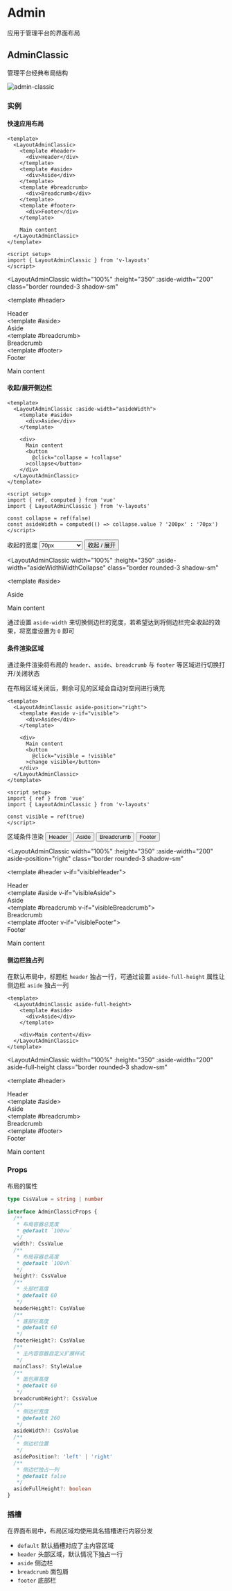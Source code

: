 # Admin

应用于管理平台的界面布局

## AdminClassic

管理平台经典布局结构

![admin-classic](/layout/admin-classic.svg)

### 实例

<script setup>
import { LayoutAdminClassic } from 'v-layouts'
import { useAdmin } from './admin'

const {
  collapse,
  collapsedWidth,
  asideWidthWidthCollapse,
  visibleHeader,
  visibleBreadcrumb,
  visibleAside,
  visibleFooter
} = useAdmin()
</script>

#### 快速应用布局

```vue
<template>
  <LayoutAdminClassic>
    <template #header>
      <div>Header</div>
    </template>
    <template #aside>
      <div>Aside</div>
    </template>
    <template #breadcrumb>
      <div>Breadcrumb</div>
    </template>
    <template #footer>
      <div>Footer</div>
    </template>

    Main content
  </LayoutAdminClassic>
</template>

<script setup>
import { LayoutAdminClassic } from 'v-layouts'
</script>
```

<LayoutAdminClassic
  width="100%"
  :height="350"
  :aside-width="200"
  class="border rounded-3 shadow-sm"
>
  <template #header>
    <div class="text-bg-primary h-100 p-3">Header</div>
  </template>
  <template #aside>
    <div class="text-bg-warning h-100 p-3">Aside</div>
  </template>
  <template #breadcrumb>
    <div class="text-bg-secondary h-100 p-3">Breadcrumb</div>
  </template>
  <template #footer>
    <div class="text-bg-success h-100 p-3">Footer</div>
  </template>

  <div class="text-bg-light h-100 p-3">Main content</div>
</LayoutAdminClassic>

#### 收起/展开侧边栏

```vue
<template>
  <LayoutAdminClassic :aside-width="asideWidth">
    <template #aside>
      <div>Aside</div>
    </template>

    <div>
      Main content
      <button
        @click="collapse = !collapse"
      >collapse</button>
    </div>
  </LayoutAdminClassic>
</template>

<script setup>
import { ref, computed } from 'vue'
import { LayoutAdminClassic } from 'v-layouts'

const collapse = ref(false)
const asideWidth = computed(() => collapse.value ? '200px' : '70px')
</script>
```

<div class="my-3 d-flex align-items-center">
  <span>收起的宽度</span>
  <select
    class="form-select mx-3"
    style="width: 100px;"
    v-model="collapsedWidth"
  >
    <option value="70px">70px</option>
    <option value="0px">0px</option>
  </select>
  <button
    type="button"
    class="btn btn-dark"
    @click="collapse = !collapse"
  >收起 / 展开</button>
</div>

<LayoutAdminClassic
  width="100%"
  :height="350"
  :aside-width="asideWidthWidthCollapse"
  class="border rounded-3 shadow-sm"
>
  <template #aside>
    <div class="text-bg-warning h-100 p-3">Aside</div>
  </template>

  <div class="text-bg-light h-100 p-3">Main content</div>
</LayoutAdminClassic>

通过设置 `aside-width` 来切换侧边栏的宽度，若希望达到将侧边栏完全收起的效果，将宽度设置为 `0` 即可

#### 条件渲染区域

通过条件渲染将布局的 `header`、`aside`、`breadcrumb` 与 `footer` 等区域进行切换打开/关闭状态

在布局区域关闭后，剩余可见的区域会自动对空间进行填充

```vue
<template>
  <LayoutAdminClassic aside-position="right">
    <template #aside v-if="visible">
      <div>Aside</div>
    </template>

    <div>
      Main content
      <button
        @click="visible = !visible"
      >change visible</button>
    </div>
  </LayoutAdminClassic>
</template>

<script setup>
import { ref } from 'vue'
import { LayoutAdminClassic } from 'v-layouts'

const visible = ref(true)
</script>
```

<div class="d-flex align-items-center my-3">
  <span class="me-3">区域条件渲染</span>
  <button
    type="button"
    class="btn btn-dark me-3"
    @click="visibleHeader = !visibleHeader"
  >Header</button>
  <button
    type="button"
    class="btn btn-dark me-3"
    @click="visibleAside = !visibleAside"
  >Aside</button>
  <button
    type="button"
    class="btn btn-dark me-3"
    @click="visibleBreadcrumb = !visibleBreadcrumb"
  >Breadcrumb</button>
  <button
    type="button"
    class="btn btn-dark"
    @click="visibleFooter = !visibleFooter"
  >Footer</button>
</div>

<LayoutAdminClassic
  width="100%"
  :height="350"
  :aside-width="200"
  aside-position="right"
  class="border rounded-3 shadow-sm"
>
  <template #header v-if="visibleHeader">
    <div class="text-bg-primary h-100 p-3">Header</div>
  </template>
  <template #aside v-if="visibleAside">
    <div class="text-bg-warning h-100 p-3">Aside</div>
  </template>
  <template #breadcrumb v-if="visibleBreadcrumb">
    <div class="text-bg-secondary h-100 p-3">Breadcrumb</div>
  </template>
  <template #footer v-if="visibleFooter">
    <div class="text-bg-success h-100 p-3">Footer</div>
  </template>

  <div class="text-bg-light h-100 p-3">Main content</div>
</LayoutAdminClassic>

#### 侧边栏独占列

在默认布局中，标题栏 `header` 独占一行，可通过设置 `aside-full-height` 属性让侧边栏 `aside` 独占一列

```vue-html
<template>
  <LayoutAdminClassic aside-full-height>
    <template #aside>
      <div>Aside</div>
    </template>

    <div>Main content</div>
  </LayoutAdminClassic>
</template>
```

<LayoutAdminClassic
  width="100%"
  :height="350"
  :aside-width="200"
  aside-full-height
  class="border rounded-3 shadow-sm"
>
  <template #header>
    <div class="text-bg-primary h-100 p-3">Header</div>
  </template>
  <template #aside>
    <div class="text-bg-warning h-100 p-3">Aside</div>
  </template>
  <template #breadcrumb>
    <div class="text-bg-secondary h-100 p-3">Breadcrumb</div>
  </template>
  <template #footer>
    <div class="text-bg-success h-100 p-3">Footer</div>
  </template>

  <div class="text-bg-light h-100 p-3">Main content</div>
</LayoutAdminClassic>

### Props

布局的属性

```ts
type CssValue = string | number

interface AdminClassicProps {
  /**
   * 布局容器总宽度
   * @default `100vw`
   */
  width?: CssValue
  /**
   * 布局容器总高度
   * @default `100vh`
   */
  height?: CssValue
  /**
   * 头部栏高度
   * @default 60
   */
  headerHeight?: CssValue
  /**
   * 底部栏高度
   * @default 60
   */
  footerHeight?: CssValue
  /**
   * 主内容容器自定义扩展样式
   */
  mainClass?: StyleValue
  /**
   * 面包屑高度
   * @default 60
   */
  breadcrumbHeight?: CssValue
  /**
   * 侧边栏宽度
   * @default 260
   */
  asideWidth?: CssValue
  /**
   * 侧边栏位置
   */
  asidePosition?: 'left' | 'right'
  /**
   * 侧边栏独占一列
   * @default false
   */
  asideFullHeight?: boolean
}
```

### 插槽

在界面布局中，布局区域均使用具名插槽进行内容分发

- `default` 默认插槽对应了主内容区域
- `header` 头部区域，默认情况下独占一行
- `aside` 侧边栏
- `breadcrumb` 面包屑
- `footer` 底部栏
